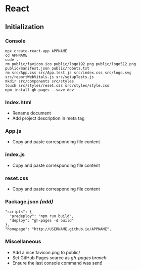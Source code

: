 # React
## Initialization
### Console
    npx create-react-app APPNAME
    cd APPNAME
    code .
    rm public/favicon.ico public/logo192.png public/logo512.png public/manifest.json public/robots.txt
    rm src/App.css src/App.test.js src/index.css src/logo.svg src/reportWebVitals.js src/setupTests.js
    mkdir src/components src/styles
    touch src/styles/reset.css src/styles/style.css
    npm install gh-pages --save-dev
### Index.html
- Rename document
- Add project description in meta tag
### App.js
- Copy and paste corresponding file content
### index.js
- Copy and paste corresponding file content
### reset.css
- Copy and paste corresponding file content
### Package.json *(add)*
    "scripts": {
      "predeploy": "npm run build",
      "deploy": "gh-pages -d build"
    },
    "homepage": "http://USERNAME.github.io/APPNAME",
### Miscellaneous
- Add a nice favicon.png to public/
- Set GitHub Pages source as *gh-pages branch*
- Ensure the last console command was sent!

